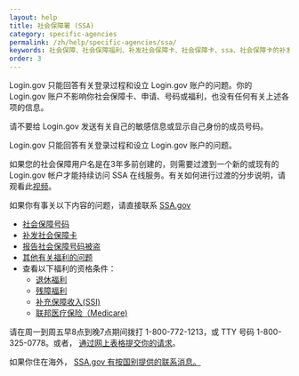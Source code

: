 ```yaml
---
layout: help
title: 社会保障署 (SSA)
category: specific-agencies
permalink: /zh/help/specific-agencies/ssa/
keywords: 社会保障、社会保障福利、补发社会保障卡、社会保障卡、ssa、社会保障卡的补发、社会保障明细表、补发社会保障卡、新的社会保障卡、新卡、补发卡、SS 明细表、社会保障账户、社会保障署、ssa.gov，我需要一个新社会保障卡
order: 3
---
```

Login.gov 只能回答有关登录过程和设立 Login.gov 账户的问题。你的 Login.gov 账户不影响你社会保障卡、申请、号码或福利，也没有任何有关上述各项的信息。

请不要给 Login.gov 发送有关自己的敏感信息或显示自己身份的成员号码。

Login.gov 只能回答有关登录过程和设立 Login.gov 账户的问题。

如果您的社会保障用户名是在3年多前创建的，则需要过渡到一个新的或现有的 Login.gov 帐户才能持续访问 SSA 在线服务。有关如何进行过渡的分步说明，请观看此[视频](https://www.youtube.com/watch?v=AMADyonYNTE)。

如果你有事关以下内容的问题，请直接联系 [SSA.gov](https://www.ssa.gov/)

* [社会保障号码](https://www.ssa.gov/employer/ssnv.htm)
* [补发社会保障卡](https://www.ssa.gov/number-card/replace-card)
* [报告社会保障号码被盗](https://www.ssa.gov/number-card/report-stolen-number)
* [其他有关福利的问题](https://faq.ssa.gov/en-US/)
* 查看以下福利的资格条件：
  * [退休福利](https://www.ssa.gov/retirement)
  * [残障福利](https://www.ssa.gov/benefits/disability/)
  * [补充保障收入(SSI)](https://www.ssa.gov/ssi)
  * [联邦医疗保险（Medicare)](https://www.ssa.gov/medicare)

请在周一到周五早8点到晚7点期间拨打 1-800-772-1213，或 TTY 号码 1-800-325-0778。或者， [通过网上表格提交你的请求](https://secure.ssa.gov/emailus/)。

如果你住在海外， [SSA.gov 有按国别提供的联系消息。](https://www.ssa.gov/foreign/)
